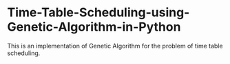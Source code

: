 # Time-Table-Scheduling-using-Genetic-Algorithm-in-Python

This is an implementation of Genetic Algorithm for the problem of time table scheduling.
